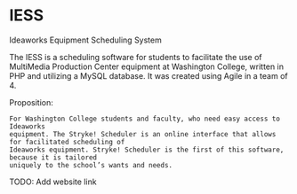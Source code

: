 # IESS
Ideaworks Equipment Scheduling System


The IESS is a scheduling software for students to facilitate the use of MultiMedia Production Center equipment at Washington College, written in PHP and utilizing a MySQL database. It was created using Agile in a team of 4.


Proposition:

    For Washington College students and faculty, who need easy access to Ideaworks 
    equipment. The Stryke! Scheduler is an online interface that allows for facilitated scheduling of 
    Ideaworks equipment. Stryke! Scheduler is the first of this software, because it is tailored 
    uniquely to the school’s wants and needs.


TODO: Add website link
